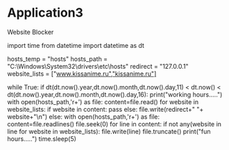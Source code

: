 # Application3
Website Blocker

import time
from datetime import datetime as dt 

hosts_temp = "hosts"
hosts_path = "C:\Windows\System32\drivers\etc\hosts"
redirect = "127.0.0.1"
website_lists = ["www.kissanime.ru","kissanime.ru"]

while True:
    if dt(dt.now().year,dt.now().month,dt.now().day,11) < dt.now() < dt(dt.now().year,dt.now().month,dt.now().day,16):
        print("working hours.....")
        with open(hosts_path,'r+') as file:
            content=file.read()
            for website in website_lists:
                if website in content:
                    pass
                else:
                    file.write(redirect+" "+ website+"\n")
    else:
        with open(hosts_path,'r+') as file:
            content=file.readlines()
            file.seek(0)
            for line in content:
                if not any(website in line for website in website_lists):
                    file.write(line)
            file.truncate()
        print("fun hours.....")
    time.sleep(5)
